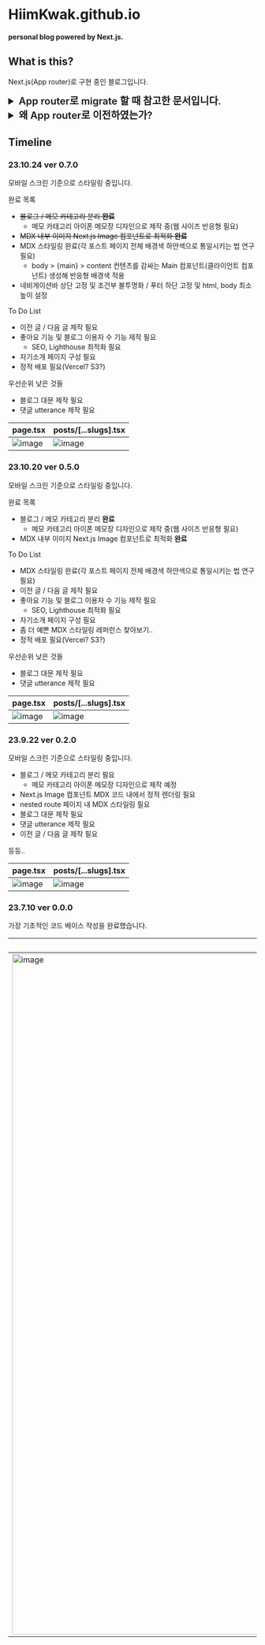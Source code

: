 # HiimKwak.github.io

#### personal blog powered by Next.js.

## What is this?

Next.js(App router)로 구현 중인 블로그입니다.

<details>
  <summary style="font-size: 1.25rem; font-weight: 600;">App router로 migrate 할 때 참고한 문서입니다.</summary>
    <ul>
      <span>App router migration</span>
      <ul>
        <li><a href="https://nextjs.org/docs/app/building-your-application/upgrading/app-router-migration#migrating-from-pages-to-app">NEXT.JS Docs: migrating-from-pages-to-app</a></li>
        <li><a href="https://disquiet.io/@woongsnote/makerlog/next-js%EC%99%80-content-layer%EB%A1%9C-mdx-%EB%B8%94%EB%A1%9C%EA%B7%B8-%EB%A7%8C%EB%93%A4%EA%B8%B0">DISQUIET: Next.js와 ContentLayer로 MDX 블로그 만들기(다소 문법적 오류 있음)</a></li>    
      </ul>
      <span>App router Static routing</span>
      <ul>
        <li><a href="https://nextjs.org/docs/app/api-reference/functions/generate-static-params">NEXT.JS Docs: generateStaticParams</a></li>
        <li><a href="https://nextjs.org/docs/app/api-reference/functions/generate-metadata">NEXT.JS Docs: generateMetaData</a></li>    
      </ul>
      <span>MDX</span>
      <ul>
        <li><a href="https://contentlayer.dev/docs/reference/next-contentlayer-e6e7eb3a#usemdxcomponent">Contentlayer Docs: useMDXComponent</a></li>
        <li><a href="https://github.com/contentlayerdev/next-contentlayer-example/blob/main/app/posts/%5Bslug%5D/page.tsx">Contentlayer example code with Next.js</a></li>    
      </ul>
      <span>Stying: TailwindCSS</span>
      <ul>
        <li><a href="https://nextjs.org/docs/app/building-your-application/styling/tailwind-css">NEXT.JS Docs: TailwindCSS</a></li>
        <li><a href="https://tailwindcss.com/docs/content-configuration">TailwindCSS Docs: Content Configuration</a></li>    
      </ul>
      <span>Image Optimization</span>
      <ul>
        <li><a href="https://nextjs.org/docs/app/api-reference/components/image#placeholder">NEXT.JS Docs: Image</a></li>
        <li><a href="https://contentlayer.dev/docs/sources/files/images-eeed57ba">Contentlayer Docs: Working with Images</a></li>    
      </ul>
      <span>지속적으로 업데이트 및 배포 예정입니다.</span>
    </ul>
</details>

<details>
  <summary style="font-size: 1.25rem; font-weight: 600;">왜 App router로 이전하였는가?</summary>
    <ul>
      <li>가장 큰 이유는 Page router의 기능을 모두 이해한 상황 속에서 App router가 stable해졌기 때문입니다.</li>
      <li>Client/Server 컴포넌트로의 변경과 getStaticProps/getStaticParams 등의 API가 default화되어 더욱 사용이 간편해졌습니다.</li>    
      <li>더 이상 정적 라우팅을 위한 함수들을 일일이 import하지 않아도 돼 코드가 매우 간결해지고 직관적이게 변했습니다.</li>
      <li>또한 폴더 단위의 라우팅도 기존 난잡하던 directory를 직관적으로 바꿔주었습니다.</li>
      <li>또한 정확한 이유를 파악하지 못했으나 getStaticParams로 블로그 글들을 slug로 뿌려주는 함수에서 불필요한 페이지 데이터 뻥튀기(?)로 large-page-data 워닝이 지속적으로 뜨는 문제도 App router로 이전하면서 사라졌습니다...</li>
      <li>굉장히 만족스럽습니다!</li>
    </ul>
</details>

## Timeline

### 23.10.24 ver 0.7.0

모바일 스크린 기준으로 스타일링 중입니다.

완료 목록

- ~~블로그 / 메모 카테고리 분리 **완료**~~
  - 메모 카테고리 아이폰 메모장 디자인으로 제작 중(웹 사이즈 반응형 필요)
- ~~MDX 내부 이미지 Next.js Image 컴포넌트로 최적화 **완료**~~
- MDX 스타일링 완료(각 포스트 페이지 전체 배경색 하얀색으로 통일시키는 법 연구 필요)
  - body > {main} > content 컨텐츠를 감싸는 Main 컴포넌트(클라이언트 컴포넌트) 생성해 반응형 배경색 적용
- 네비게이션바 상단 고정 및 조건부 불투명화 / 푸터 하단 고정 및 html, body 최소 높이 설정

To Do List

- 이전 글 / 다음 글 제작 필요
- 좋아요 기능 및 블로그 이용자 수 기능 제작 필요
  - SEO, Lighthouse 최적화 필요
- 자기소개 페이지 구성 필요
- 정적 배포 필요(Vercel? S3?)

우선순위 낮은 것들

- 블로그 대문 제작 필요
- 댓글 utterance 제작 필요

| page.tsx                                                                                                                    | posts/[...slugs].tsx                                                                                                        |
| --------------------------------------------------------------------------------------------------------------------------- | --------------------------------------------------------------------------------------------------------------------------- |
| <img alt="image" src="https://github.com/HiimKwak/HiimKwak.github.io/assets/87803596/6c08ba62-46b7-4460-bdec-b485358840c4"> | <img alt="image" src="https://github.com/HiimKwak/HiimKwak.github.io/assets/87803596/842d1d01-d5ac-4c27-8c90-5bc55391e1be"> |

### 23.10.20 ver 0.5.0

모바일 스크린 기준으로 스타일링 중입니다.

완료 목록

- 블로그 / 메모 카테고리 분리 **완료**
  - 메모 카테고리 아이폰 메모장 디자인으로 제작 중(웹 사이즈 반응형 필요)
- MDX 내부 이미지 Next.js Image 컴포넌트로 최적화 **완료**

To Do List

- MDX 스타일링 완료(각 포스트 페이지 전체 배경색 하얀색으로 통일시키는 법 연구 필요)
- 이전 글 / 다음 글 제작 필요
- 좋아요 기능 및 블로그 이용자 수 기능 제작 필요
  - SEO, Lighthouse 최적화 필요
- 자기소개 페이지 구성 필요
- 좀 더 예쁜 MDX 스타일링 레퍼런스 찾아보기..
- 정적 배포 필요(Vercel? S3?)

우선순위 낮은 것들

- 블로그 대문 제작 필요
- 댓글 utterance 제작 필요

| page.tsx                                                                                                                    | posts/[...slugs].tsx                                                                                                        |
| --------------------------------------------------------------------------------------------------------------------------- | --------------------------------------------------------------------------------------------------------------------------- |
| <img alt="image" src="https://github.com/HiimKwak/HiimKwak.github.io/assets/87803596/28b5d1c7-7e96-40a9-92be-b7dafda1cd7b"> | <img alt="image" src="https://github.com/HiimKwak/HiimKwak.github.io/assets/87803596/23442152-e749-486c-9516-d7bdf9b729f9"> |

### 23.9.22 ver 0.2.0

모바일 스크린 기준으로 스타일링 중입니다.

- 블로그 / 메모 카테고리 분리 필요
  - 메모 카테고리 아이폰 메모장 디자인으로 제작 예정
- Next.js Image 컴포넌트 MDX 코드 내에서 정적 렌더링 필요
- nested route 페이지 내 MDX 스타일링 필요
- 블로그 대문 제작 필요
- 댓글 utterance 제작 필요
- 이전 글 / 다음 글 제작 필요

등등..

| page.tsx                                                                                                                    | posts/[...slugs].tsx                                                                                                        |
| --------------------------------------------------------------------------------------------------------------------------- | --------------------------------------------------------------------------------------------------------------------------- |
| <img alt="image" src="https://github.com/HiimKwak/HiimKwak.github.io/assets/87803596/8f8b7366-1155-4bb4-a7b2-168ca8b760c9"> | <img alt="image" src="https://github.com/HiimKwak/HiimKwak.github.io/assets/87803596/802dfe13-b134-4eba-9d08-21e355e6024b"> |

### 23.7.10 ver 0.0.0

가장 기초적인 코드 베이스 작성을 완료했습니다.

| index.tsx                                                                                                                                | posts/[id].tsx                                                                                                                           |
| ---------------------------------------------------------------------------------------------------------------------------------------- | ---------------------------------------------------------------------------------------------------------------------------------------- |
| <img width="1381" alt="image" src="https://github.com/HiimKwak/HiimKwak.github.io/assets/87803596/4f800015-fadc-4ed9-8b9a-92096dfe3f61"> | <img width="1381" alt="image" src="https://github.com/HiimKwak/HiimKwak.github.io/assets/87803596/faef8f14-b300-45a1-9a24-06b0ab5ad16a"> |
